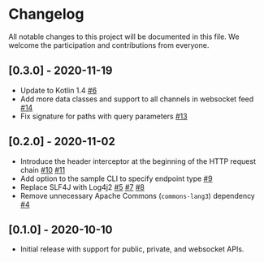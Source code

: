 # Changelog

All notable changes to this project will be documented in this file.
We welcome the participation and contributions from everyone.

## [0.3.0] - 2020-11-19

- Update to Kotlin 1.4 [#6](https://github.com/westwinglabs/coinbase-kotlin/pull/6)
- Add more data classes and support to all channels in websocket feed [#14](https://github.com/westwinglabs/coinbase-kotlin/pull/14)
- Fix signature for paths with query parameters [#13](https://github.com/westwinglabs/coinbase-kotlin/pull/13)

## [0.2.0] - 2020-11-02

- Introduce the header interceptor at the beginning of the HTTP request chain [#10](https://github.com/westwinglabs/coinbase-kotlin/pull/10) [#11](https://github.com/westwinglabs/coinbase-kotlin/pull/11)
- Add option to the sample CLI to specify endpoint type [#9](https://github.com/westwinglabs/coinbase-kotlin/pull/9)
- Replace SLF4J with Log4j2 [#5](https://github.com/westwinglabs/coinbase-kotlin/pull/5) [#7](https://github.com/westwinglabs/coinbase-kotlin/pull/7) [#8](https://github.com/westwinglabs/coinbase-kotlin/pull/8)
- Remove unnecessary Apache Commons (`commons-lang3`) dependency [#4](https://github.com/westwinglabs/coinbase-kotlin/pull/4)

## [0.1.0] - 2020-10-10

- Initial release with support for public, private, and websocket APIs.
